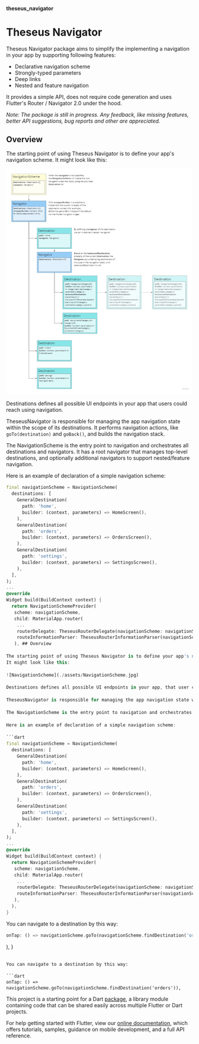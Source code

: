 #### theseus_navigator

# Theseus Navigator

Theseus Navigator package aims to simplify the implementing a navigation in your app by supporting following features:
- Declarative navigation scheme
- Strongly-typed parameters
- Deep links
- Nested and feature navigation

It provides a simple API, does not require code generation and uses Flutter's Router / Navigator 2.0 under the hood.

*Note: The package is still in progress. Any feedback, like missing features, better API suggestions, bug reports and other are appreciated.*

## Overview

The starting point of using Theseus Navigator is to define your app's navigation scheme.
It might look like this:

![NavigationScheme](./assets/NavigationScheme.jpg)

Destinations defines all possible UI endpoints in your app that users could reach using navigation.

TheseusNavigator is responsible for managing the app navigation state within the scope of its destinations. It performs navigation actions, like `goTo(destination)` and `goBack()`, and builds the navigation stack.

The NavigationScheme is the entry point to navigation and orchestrates all destinations and navigators. It has a root navigator that manages top-level destinations, and optionally additional navigators to support nested/feature navigation.

Here is an example of declaration of a simple navigation scheme:

```dart
final navigationScheme = NavigationScheme(
  destinations: [
    GeneralDestination(
      path: 'home',
      builder: (context, parameters) => HomeScreen(),
    ),
    GeneralDestination(
      path: 'orders',
      builder: (context, parameters) => OrdersScreen(),
    ),
    GeneralDestination(
      path: 'settings',
      builder: (context, parameters) => SettingsScreen(),
    ),
  ],
);
...
@override
Widget build(BuildContext context) {
  return NavigationSchemeProvider(
   scheme: navigationScheme,
   child: MaterialApp.router(
    ...
    routerDelegate: TheseusRouterDelegate(navigationScheme: navigationScheme),
    routeInformationParser: TheseusRouterInformationParser(navigationScheme: navigationScheme),
   ), ## Overview

The starting point of using Theseus Navigator is to define your app's navigation scheme.
It might look like this:

![NavigationScheme](./assets/NavigationScheme.jpg)

Destinations defines all possible UI endpoints in your app, that user could reach using navigation.  

TheseusNavigator is responsible for managing the app navigation state within the scope of its destinations. It performs navigation actions, like `goTo(destination)` and `goBack()`, and builds the navigation stack.

The NavigationScheme is the entry point to navigation and orchestrates all destinations and navigators. It has a root navigator, that manages top-level destinations, and optionally additional navigators to support nested/feature navigation.

Here is an example of declaration of a simple navigation scheme:

```dart
final navigationScheme = NavigationScheme(
  destinations: [
    GeneralDestination(
      path: 'home',
      builder: (context, parameters) => HomeScreen(),
    ),
    GeneralDestination(
      path: 'orders',
      builder: (context, parameters) => OrdersScreen(),
    ),
    GeneralDestination(
      path: 'settings',
      builder: (context, parameters) => SettingsScreen(),
    ),
  ],
);
...
@override
Widget build(BuildContext context) {
  return NavigationSchemeProvider(
   scheme: navigationScheme,
   child: MaterialApp.router(
    ...
    routerDelegate: TheseusRouterDelegate(navigationScheme: navigationScheme),
    routeInformationParser: TheseusRouterInformationParser(navigationScheme: navigationScheme),
   ),
  ),
}
```

You can navigate to a destination by this way:

```dart
onTap: () => navigationScheme.goTo(navigationScheme.findDestination('orders')),
```

  ),
}
```

You can navigate to a destination by this way:

```dart
onTap: () => navigationScheme.goTo(navigationScheme.findDestination('orders')),
```


This project is a starting point for a Dart
[package](https://flutter.dev/developing-packages/),
a library module containing code that can be shared easily across
multiple Flutter or Dart projects.

For help getting started with Flutter, view our 
[online documentation](https://flutter.dev/docs), which offers tutorials, 
samples, guidance on mobile development, and a full API reference.
